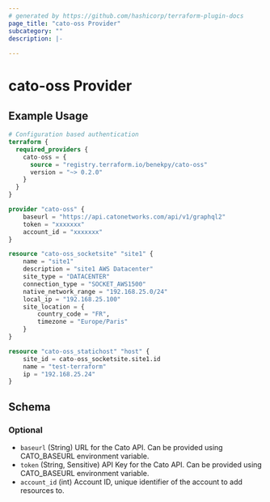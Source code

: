 ```yaml
---
# generated by https://github.com/hashicorp/terraform-plugin-docs
page_title: "cato-oss Provider"
subcategory: ""
description: |-
  
---
```


# cato-oss Provider

## Example Usage

```terraform
# Configuration based authentication
terraform {
  required_providers {
    cato-oss = {
      source = "registry.terraform.io/benekpy/cato-oss"
      version = "~> 0.2.0"
    }
  }
}

provider "cato-oss" {
    baseurl = "https://api.catonetworks.com/api/v1/graphql2"
    token = "xxxxxxx"
    account_id = "xxxxxxx"
}

resource "cato-oss_socketsite" "site1" {
    name = "site1"
    description = "site1 AWS Datacenter"
    site_type = "DATACENTER"
    connection_type = "SOCKET_AWS1500"
    native_network_range = "192.168.25.0/24"
    local_ip = "192.168.25.100"
    site_location = {
        country_code = "FR",
        timezone = "Europe/Paris"
    }
}

resource "cato-oss_statichost" "host" {
    site_id = cato-oss_socketsite.site1.id
    name = "test-terraform"
    ip = "192.168.25.24"
}
```

<!-- schema generated by tfplugindocs -->
## Schema

### Optional

- `baseurl` (String) URL for the Cato API. Can be provided using CATO_BASEURL environment variable.
- `token` (String, Sensitive) API Key for the Cato API. Can be provided using CATO_BASEURL environment variable.
- `account_id` (int) Account ID, unique identifier of the account to add resources to. 
